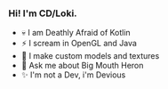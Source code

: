### Hi! I'm CD/Loki.

- 💀 I am Deathly Afraid of Kotlin
- ⚡ I scream in OpenGL and Java
- 🌱 I make custom models and textures
- 💬 Ask me about Big Mouth Heron
- ✨ I'm not a Dev, i'm Devious


<!--
**CDCyberDragon/CDCyberDragon** is a ✨ _special_ ✨ repository because its `README.md` (this file) appears on your GitHub profile.

Here are some ideas to get you started:

- 🔭 I’m currently working on ...
- 🌱 I’m currently learning ...
- 👯 I’m looking to collaborate on ...
- 🤔 I’m looking for help with ...
- 💬 Ask me about ...
- 📫 How to reach me: ...
- 😄 Pronouns: ...
- ⚡ Fun fact: ...
-->
